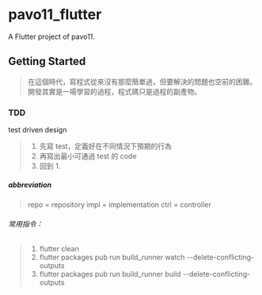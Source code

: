 # pavo11_flutter

A Flutter project of pavo11.

## Getting Started

> 在這個時代，寫程式從來沒有那麼簡單過，但要解決的問題也空前的困難。
> 開發其實是一場學習的過程，程式碼只是過程的副產物。

### TDD

test driven design

> 1. 先寫 test，定義好在不同情況下預期的行為
> 2. 再寫出最小可通過 test 的 code
> 3. 回到 1.

##### abbreviation

> repo = repository
> impl = implementation
> ctrl = controller

###### 常用指令：

> 1.  flutter clean
> 2.  flutter packages pub run build_runner watch --delete-conflicting-outputs
> 3.  flutter packages pub run build_runner build --delete-conflicting-outputs
